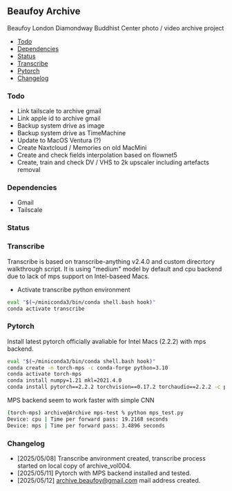 ## Beaufoy Archive
Beaufoy London Diamondway  Buddhist Center photo / video archive project

- [Todo](#todo)
- [Dependencies](#dependencies)
- [Status](#status)
- [Transcribe](#transcribe)
- [Pytorch](#pytorch)
- [Changelog](#changelog)

### Todo
* Link tailscale to archive gmail
* Link apple id to archive gmail
* Backup system drive as image
* Backup system drive as TimeMachine
* Update to MacOS Ventura (?)
* Create Naxtcloud / Memories on old MacMini
* Create and check fields interpolation based on flownet5
* Create, train and check DV / VHS to 2k upscaler including artefacts removal

### Dependencies
* Gmail
* Tailscale

### Status

### Transcribe

Transcribe is based on transcribe-anything v2.4.0 and custom direcrtory walkthrough script. It is using "medium" model by default and cpu backend due to lack of mps support on Intel-baseed Macs.

* Activate transcribe python environment 

```bash
eval "$(~/miniconda3/bin/conda shell.bash hook)"
conda activate transcribe
```

### Pytorch

Install latest pytorch officially avaliable for Intel Macs (2.2.2) with mps backend.

```bash
eval "$(~/miniconda3/bin/conda shell.bash hook)"
conda create -n torch-mps -c conda-forge python=3.10
conda activate torch-mps
conda install numpy=1.21 mkl=2021.4.0
conda install pytorch==2.2.2 torchvision==0.17.2 torchaudio==2.2.2 -c pytorch
```

MPS backend seem to work faster with simple CNN

```bash
(torch-mps) archive@Archive mps-test % python mps_test.py                              
Device: cpu | Time per forward pass: 19.2168 seconds
Device: mps | Time per forward pass: 3.4896 seconds
```

### Changelog

* [2025/05/08]  Transcribe anvironment created, transcribe process started on local copy of archive_vol004.
* [2025/05/11]  Pytorch with MPS backend installed and tested.
* [2025/05/12]  archive.beaufoy@gmail.com mail address created.


